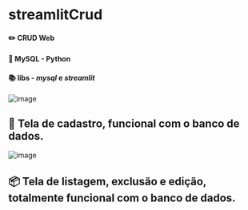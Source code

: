 # streamlitCrud
 
 #### :pencil2: CRUD Web
 #### :wrench: MySQL - Python
 #### :books: libs - ***mysql*** e ***streamlit***
![image](https://user-images.githubusercontent.com/84421437/191162765-df056545-0032-4ffc-9684-710dd1982784.png)
## :page_facing_up: Tela de cadastro, funcional com o banco de dados.
![image](https://user-images.githubusercontent.com/84421437/191162829-f4dd9720-c083-4c94-a0a6-ad3684ee6b5c.png)
## :package: Tela de listagem, exclusão e edição, totalmente funcional com o banco de dados.
